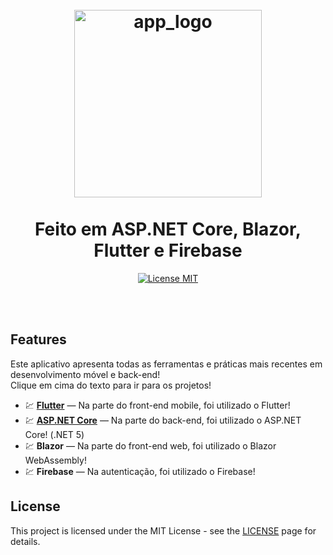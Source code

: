 <h1 align="center">
  <br>
    <img src="https://cit336.malorieaaron.com/public/images/to_do_list_logo.png" alt="app_logo" width="300">
  <br>
  <br>
  Feito em ASP.NET Core, Blazor, Flutter e Firebase
  </h1>
  
  <p align="center">
    <a href="https://opensource.org/licenses/MIT">
      <img src="https://img.shields.io/badge/License-MIT-blue.svg" alt="License MIT">
    </a>
  </p>
  <br>
  <br>
  
  ## Features
  [//]: # (Add the features of your project here:)
  Este aplicativo apresenta todas as ferramentas e práticas mais recentes em desenvolvimento móvel e back-end!<br>
  Clique em cima do texto para ir para os projetos!
  
  - 💹 [**Flutter**](https://github.com/bernardoveras/todo-app-mobile) — Na parte do front-end mobile, foi utilizado o Flutter!
  - 💹 [**ASP.NET Core**](https://github.com/bernardoveras/todo-app-backend) — Na parte do back-end, foi utilizado o ASP.NET Core! (.NET 5)
  - 💹 **Blazor** — Na parte do front-end web, foi utilizado o Blazor WebAssembly!
  - 💹 **Firebase** — Na autenticação, foi utilizado o Firebase!
  
  ## License
  
  This project is licensed under the MIT License - see the [LICENSE](https://opensource.org/licenses/MIT) page for details.
